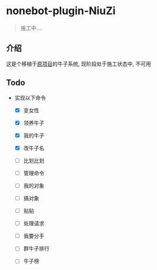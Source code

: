 # nonebot-plugin-NiuZi

> 施工中....

## 介绍

这是个移植于[原项目](https://github.com/Micalhl/NiuZi)的牛子系统, 现阶段处于施工状态中, 不可用

## Todo

- 实现以下命令
	- [x] 变女性
	- [x] 领养牛子
	- [X] 我的牛子
	- [X] 改牛子名
	- [ ] 比划比划
	- [ ] 管理命令
	- [ ] 我的对象
	- [ ] 搞对象
	- [ ] 贴贴
	- [ ] 处理请求
	- [ ] 我要分手
	- [ ] 群牛子排行
	- [ ] 牛子榜



